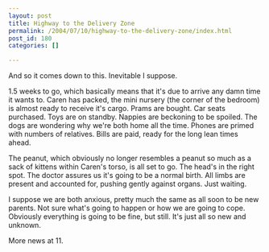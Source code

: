```yaml
---
layout: post
title: Highway to the Delivery Zone
permalink: /2004/07/10/highway-to-the-delivery-zone/index.html
post_id: 180
categories: []

---
```


 And so it comes down to this. Inevitable I suppose.

1.5 weeks to go, which basically means that it's due to arrive any damn time it wants to. Caren has packed, the mini nursery (the corner of the bedroom) is almost ready to receive it's cargo. Prams are bought. Car seats purchased. Toys are on standby. Nappies are beckoning to be spoiled. The dogs are wondering why we're both home all the time. Phones are primed with numbers of relatives. Bills are paid, ready for the long lean times ahead.

The peanut, which obviously no longer resembles a peanut so much as a sack of kittens within Caren's torso, is all set to go. The head's in the right spot. The doctor assures us it's going to be a normal birth. All limbs are present and accounted for, pushing gently against organs. Just waiting.

I suppose we are both anxious, pretty much the same as all soon to be new parents. Not sure what's going to happen or how we are going to cope. Obviously everything is going to be fine, but still. It's just all so new and unknown.

More news at 11.

